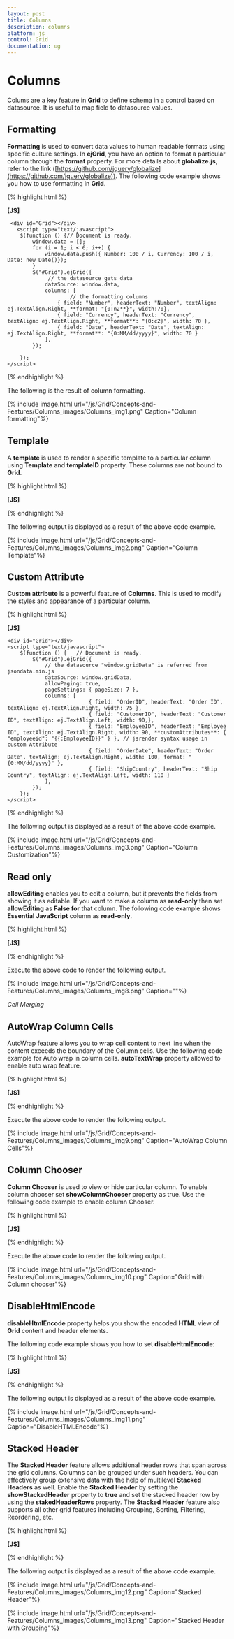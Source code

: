 ```yaml
---
layout: post
title: Columns
description: columns
platform: js
control: Grid
documentation: ug
---
```


# Columns

Colums are a key feature in **Grid** to define schema in a control based on datasource. It is useful to map field to datasource values.

## Formatting

**Formatting** is used to convert data values to human readable formats using specific culture settings. In **ejGrid**, you have an option to format a particular column through the **format** property. For more details about **globalize.js**, refer to the link ([https://github.com/jquery/globalize](https://github.com/jquery/globalize)). The following code example shows you how to use formatting in **Grid**.

{% highlight html %}

**[JS]**

     <div id="Grid"></div>                           
       <script type="text/javascript">
        $(function () {// Document is ready.
            window.data = [];
            for (i = 1; i < 6; i++) {
                window.data.push({ Number: 100 / i, Currency: 100 / i, Date: new Date()});
            }
            $("#Grid").ejGrid({
                 // the datasource gets data
                dataSource: window.data,
                columns: [
                        // the formatting columns
                    { field: "Number", headerText: "Number", textAlign: ej.TextAlign.Right, **format: "{0:n2**}", width:70},
                    { field: "Currency", headerText: "Currency", textAlign: ej.TextAlign.Right, **format**: "{0:c2}", width: 70 },
                    { field: "Date", headerText: "Date", textAlign: ej.TextAlign.Right, **format**: "{0:MM/dd/yyyy}", width: 70 }
                ],
            });

        });
    </script>


{% endhighlight %}



The following is the result of column formatting.

{% include image.html url="/js/Grid/Concepts-and-Features/Columns_images/Columns_img1.png" Caption="Column formatting"%}

## Template

A **template** is used to render a specific template to a particular column using **Template** and **templateID** property. These columns are not bound to **Grid**.

{% highlight html %}

**[JS]**
<div id="Grid"></div>
<script type="text/x-jsrender" id="**columnTemplate**">    <!--jsrender script-->
<img style="width:130px;height:100px" src="http://js.syncfusion.com/demos/web/themes/images/Employees//**{{:**EmployeeID**}}**.png" alt="**{{:**EmployeeID**}}**" />
</script>
<script type="text/javascript">
$(function () {//Document is ready
$("#Grid").ejGrid({
// the datasource "window.employeeView" is referred from jsondata.min.js
dataSource: window.employeeView,
allowPaging: true,
pageSettings:{pageSize:4},
columns: [
//to enable the Template and templateId loads own template
{ headerText: "EmployeePhoto", **template**: true, **templateID**: **"#columnTemplate**", width:25,textAlign:ej.TextAlign.Center },
{ field: "EmployeeID", headerText: "EmployeeID", textAlign: ej.TextAlign.Right ,width:20},
{field:"FirstName",headerText:"FirstName",textAlign:ej.TextAlign.Left,width:30},
{ field: "BirthDate", headerText: "BirthDate", textAlign: ej.TextAlign.Right, width:30, format: "{0:dd/MM/yy}"}
],
});
});
</script>


{% endhighlight %}



The following output is displayed as a result of the above code example.

{% include image.html url="/js/Grid/Concepts-and-Features/Columns_images/Columns_img2.png" Caption="Column Template"%}

## Custom Attribute

**Custom attribute** is a powerful feature of **Columns**. This is used to modify the styles and appearance of a particular column. 

{% highlight html %}

**[JS]**

<style>
        .e-rowcell[employeeid = "5"] {
            color: red;
        }	
    </style>    
    <div id="Grid"></div>
    <script type="text/javascript">
        $(function () {   // Document is ready.
            $("#Grid").ejGrid({
                // the datasource "window.gridData" is referred from jsondata.min.js
                dataSource: window.gridData,
                allowPaging: true,
                pageSettings: { pageSize: 7 },
                columns: [
                              { field: "OrderID", headerText: "Order ID", textAlign: ej.TextAlign.Right, width: 75 },
                              { field: "CustomerID", headerText: "Customer ID", textAlign: ej.TextAlign.Left, width: 90,},
                              { field: "EmployeeID", headerText: "Employee ID", textAlign: ej.TextAlign.Right, width: 90, **customAttributes**: { "employeeid": "{{:EmployeeID}}" } }, // jsrender syntax usage in custom Attribute 
                              { field: "OrderDate", headerText: "Order Date", textAlign: ej.TextAlign.Right, width: 100, format: "{0:MM/dd/yyyy}" },
                              { field: "ShipCountry", headerText: "Ship Country", textAlign: ej.TextAlign.Left, width: 110 }
                ],
            });
        });
    </script>


{% endhighlight %}



The following output is displayed as a result of the above code example.

{% include image.html url="/js/Grid/Concepts-and-Features/Columns_images/Columns_img3.png" Caption="Column Customization"%}

## Read only

**allowEditing** enables you to edit a column, but it prevents the fields from showing it as editable. If you want to make a column as **read-only** then set **allowEditing** as **False for** that column. The following code example shows **Essential JavaScript** column as **read-only**.

{% highlight html %}

**[JS]**

  <div id="Grid"></div>
    <script type="text/javascript">
        $(function () {   // Document is ready.
            $("#Grid").ejGrid({
                // the datasource "window.gridData" is referred from jsondata.min.js
                dataSource: window.gridData,
                allowPaging: true,
                pageSettings: { pageSize: 5 },
                editSettings: { allowEditing: true, allowAdding: true, allowDeleting: true },
                columns:
                    [

                        { field: "OrderID", headerText: "Order ID", isPrimaryKey: true, textAlign: ej.TextAlign.Right, width: 60 },
                // column read only at while editing
                        { field: "CustomerID", headerText: "Customer ID", textAlign: ej.TextAlign.Left, width: 80,**allowEditing**:false },
                        { field: "EmployeeID", headerText: "Employee ID", textAlign: ej.TextAlign.Right, width: 60 },
                        { field: "Freight", headerText: "Freight", textAlign: ej.TextAlign.Right, width: 60 }
                    ]
            });
        });
    </script>


{% endhighlight %}



The following output is displayed as a result of the above code example.

{% include image.html url="/js/Grid/Concepts-and-Features/Columns_images/Columns_img4.png" Caption="Read-only"%}

## Controlling Grid actions

In **ejGrid**, you can control **Grid** actions through **allowSorting, allowGrouping, allowFiltering**. The following code example shows you how to disable a particular column. The following example has controlled grouping action in **CustomerID** column, filtering in **EmployeeID** column and sorting in **Freight** column.

{% highlight html %}

**[JS]**

 <div id="Grid"></div>
    <script type="text/javascript">
        $(function () {  // Document is ready.
            $("#Grid").ejGrid({
                // the datasource "window.gridData" is referred from jsondata.min.js
                dataSource: window.gridData,
                allowPaging: true,
                pageSettings: { pageSize: 5 },
                allowSorting: true,
                allowMultiSorting:true,
                allowFiltering: true,
                allowGrouping: true,
                groupSettings:{ groupedColumns:["OrderID"]},
                columns:
            [
                { field: "OrderID", headerText: "Order ID", isPrimaryKey: true, textAlign: ej.TextAlign.Right, width: 60 },
                { field: "CustomerID", headerText: "Customer ID",**allowGrouping**:false, textAlign: ej.TextAlign.Left, width: 80 },
                { field: "EmployeeID", headerText: "Employee ID",**allowFiltering**:false, textAlign: ej.TextAlign.Right, width: 60 },
                { field: "Freight", headerText: "Freight", textAlign: ej.TextAlign.Left, **allowSorting:**false,  width: 60 }
            ],

            });
        });
    </script>


{% endhighlight %}



The following output is displayed as a result of the above code example.

{% include image.html url="/js/Grid/Concepts-and-Features/Columns_images/Columns_img5.png" Caption="Control Grid actions"%}

## Auto-generate column

The columns are automatically generated from the datasource and you do not need specific column declarations. The following code example shows auto-generate column behavior with **Grid**.

{% highlight html %}

**[JS]**

<div id="Grid"></div>
    <script type="text/javascript">
        $(function () {
            $("#Grid").ejGrid({
              // the datasource "window.gridData" is referred from jsondata.min.js
                dataSource: window.gridData,
                allowPaging: true,
                pageSettings: { pageSize: 5 },

            });
        });
    </script>


{% endhighlight %}



The following output is displayed as a result of the above code example.

{% include image.html url="/js/Grid/Concepts-and-Features/Columns_images/Columns_img6.png" Caption="Auto-generate columns"%}

## Foreign key columns

Foreign key is a field in relational table. It matches the specific key columns of another table. 

{% highlight html %}

**[JS]**

<div id="Grid"></div>
    <script type="text/javascript">
        $(function () {
            // the datasource "window.gridData" is referred from jsondata.min.js
            var data = window.gridData;
            $("#Grid").ejGrid({
                dataSource: data,
                allowPaging: true,
                columns: [
                        { field: "OrderID", width: 80, isPrimaryKey: true, textAlign:ej.TextAlign.Right,  },
                        { field: "EmployeeID", **foreignKeyField: "EmployeeID", foreignKeyValue: "FirstName",** dataSource: window.employeeView, width: 75, headerText: "First Name" ,textAlign:ej.TextAlign.Left} ,
                        { field: "Freight", textAlign: ej.TextAlign.Right, width: 75, format: "{0:C}" },
                        { field: "ShipCity", headerText: "Ship City", width: 75 ,  textAlign:ej.TextAlign.Left}

                ],
            });
        });
    </script>


{% endhighlight %}



The following output is displayed as a result of the above code example.

{% include image.html url="/js/Grid/Concepts-and-Features/Columns_images/Columns_img7.png" Caption="Foreign key columns"%}

## Cell Merging

Cell merging feature enables to merge cells based on your requirement. The following code example illustrates Cell Merging. **allowCellMerging** property allowed to enable cell merging feature.

{% highlight html %}

**[JS]**
<div id="Grid"></div>
    <script type="text/javascript">
        $(function () {// Document is ready.
            // Data for grid.
            var dataManager = ej.DataManager("http://mvc.syncfusion.com/Services/Northwnd.svc/Orders");
            $("#Grid").ejGrid({
               dataSource:dataManager,
               allowPaging: true,
               allowScrolling: true,
             **allowCellMerging: true,**
             **columns: [ "OrderID", "EmployeeID", "ShipCity", "ShipName", "Freight" ],**
             **mergeCellInfo: function (args) {**
                       **if (args.column.field == "EmployeeID" && args.data.OrderID == 10248) {**
                           **args.rowMerge(3);**
                       **}**
                       **else if (args.column.field == "ShipCity" && args.data.OrderID == 10252) {**
                           **args.colMerge(3);**
                       **}**
                       **else if (args.column.field == "ShipCity" && args.data.OrderID == 10255) {**
                           **args.merge(0, 3);**
                       **}**
                   **},**
            });
        });
    </script>


{% endhighlight %}



Execute the above code to render the following output.

{% include image.html url="/js/Grid/Concepts-and-Features/Columns_images/Columns_img8.png" Caption=""%}

_Cell Merging_

## AutoWrap Column Cells

AutoWrap feature allows you to wrap cell content to next line when the content exceeds the boundary of the Column cells. Use the following code example for Auto wrap in column cells. **autoTextWrap** property allowed to enable auto wrap feature.

{% highlight html %}

**[JS]**

<div id="Grid"></div>
    <script type="text/javascript">
        $(function () {// Document is ready.
            // Data for grid.
           var dataManager = ej.DataManager("http://mvc.syncfusion.com/Services/Northwnd.svc/Orders");
                $("#Grid").ejGrid({
                dataSource:dataManager,
                allowPaging: true,
                allowScrolling: true,
              **allowTextWrap: true,**
                columns: [ "OrderID", "EmployeeID", "ShipCity", "ShipName", "Freight" ]
            });
        });
    </script>


{% endhighlight %}



Execute the above code to render the following output.

{% include image.html url="/js/Grid/Concepts-and-Features/Columns_images/Columns_img9.png" Caption="AutoWrap Column Cells"%}

## Column Chooser

**Column Chooser** is used to view or hide particular column. To enable column chooser set **showColumnChooser** property as true. Use the following code example to enable column Chooser.

{% highlight html %}

**[JS]**

  <div id="Grid"></div>
    <script type="text/javascript">
        $(function () {   
            $("#Grid").ejGrid({
             **showColumnChooser: true,**
               columns: [ "OrderID","CustomerID", "EmployeeID","Freight","OrderDate" ]
            });
        });
    </script>


{% endhighlight %}



Execute the above code to render the following output.

{% include image.html url="/js/Grid/Concepts-and-Features/Columns_images/Columns_img10.png" Caption="Grid with Column chooser"%}

## DisableHtmlEncode

**disableHtmlEncode** property helps you show the encoded **HTML** view of **Grid** content and header elements. 

The following code example shows you how to set **disableHtmlEncode**:

{% highlight html %}

**[JS]**

<div id="Grid"></div>
  <script type="text/javascript">
     $(function () {// Document is ready.
       $("#Grid").ejGrid({
       dataSource: window.gridData,
       allowSorting: true,
       allowPaging: true,
       columns: [
          {field:”OrderID”,isPrimarykey:true,headerText:’Order ID’,textAlign:ej.TextAlign.Right},
          {field:”CustomerID”,headerText:’<div>Customer ID</div>’,**disableHtmlEncode**:true},
          {field:”EmployeeID”,headerText:’<div>Employee ID</div>’ ,textAlign:ej.TextAlign.Right,**disableHtmlEncode:**true},
          {field:”Freight”,headerText:’Freight’, textAlign:ej.TextAlign.Right },       
          {field:”ShipCountry”,headerText:’Ship Country’ },
                ]                                   
                });
            });
        </script>


{% endhighlight %}



The following output is displayed as a result of the above code example.

{% include image.html url="/js/Grid/Concepts-and-Features/Columns_images/Columns_img11.png" Caption="DisableHTMLEncode"%}

## Stacked Header

The **Stacked Header** feature allows additional header rows that span across the grid columns. Columns can be grouped under such headers. You can effectively group extensive data with the help of multilevel **Stacked Headers** as well. Enable the **Stacked Header** by setting the **showStackedHeader** property to **true** and set the stacked header row by using the **stakedHeaderRows** property. The **Stacked Header** feature also supports all other grid features including Grouping, Sorting, Filtering, Reordering, etc. 

{% highlight html %}

**[JS]**

<div id=”Grid”></div>
<script type=”text/javascript”>
        $(function () {
            var data =  ej.DataManager(window.gridData).executeLocal(ej.Query().take(50));
            $(“#Grid”).ejGrid({
                dataSource: data,
              **showStackedHeader:true,**
              **stackedHeaderRows**:[
                   {**stackedHeaderColumn**:[{stackedHeaderText:”Order Details” ,column:”OrderID,OrderDate,Freight”},
                       {stackedHeaderText:”Ship Details” ,column:”ShipName,ShipCity,ShipCountry”}
                 ]},
                ],
                  columns: [“OrderID “,”OrderDate”,”Freight”,”ShipCity”,”ShipCountry”]
            });
        });
    </script>


{% endhighlight %}



The following output is displayed as a result of the above code example.

{% include image.html url="/js/Grid/Concepts-and-Features/Columns_images/Columns_img12.png" Caption="Stacked Header"%}

{% include image.html url="/js/Grid/Concepts-and-Features/Columns_images/Columns_img13.png" Caption="Stacked Header with Grouping"%}

